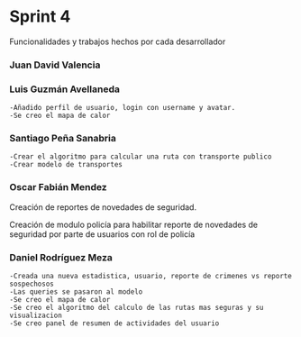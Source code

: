 # Sprint 4



Funcionalidades y trabajos hechos por cada desarrollador

 ### Juan David Valencia
 
 ### Luis Guzmán Avellaneda
 
    -Añadido perfil de usuario, login con username y avatar.
    -Se creo el mapa de calor
 
 ###  Santiago Peña Sanabria
    -Crear el algoritmo para calcular una ruta con transporte publico
    -Crear modelo de transportes
 
 ### Oscar Fabián Mendez

Creación de reportes de novedades de seguridad.

 Creación de modulo policía para habilitar reporte de novedades de seguridad por parte de usuarios con rol de policía
 
 ### Daniel Rodríguez Meza

    -Creada una nueva estadistica, usuario, reporte de crimenes vs reporte sospechosos
    -Las queries se pasaron al modelo
    -Se creo el mapa de calor
    -Se creo el algoritmo del calculo de las rutas mas seguras y su visualizacion
    -Se creo panel de resumen de actividades del usuario
    